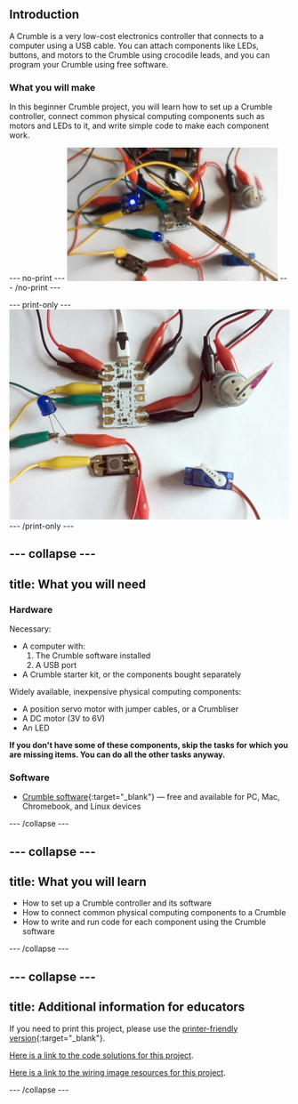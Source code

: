 ## Introduction

A Crumble is a very low-cost electronics controller that connects to a computer using a USB cable. You can attach components like LEDs, buttons, and motors to the Crumble using crocodile leads, and you can program your Crumble using free software.

### What you will make

In this beginner Crumble project, you will learn how to set up a Crumble controller, connect common physical computing components such as motors and LEDs to it, and write simple code to make each component work.

--- no-print ---
![Crumble and some common components](images/crumble_introb.gif)
--- /no-print ---

--- print-only ---
![Crumble and some common components](images/crumble_introb.png)
--- /print-only ---

--- collapse ---
---
title: What you will need
---
### Hardware

Necessary:
+ A computer with:
    1. The Crumble software installed
    1. A USB port
+ A Crumble starter kit, or the components bought separately

Widely available, inexpensive physical computing components:
+ A position servo motor with jumper cables, or a Crumbliser
+ A DC motor (3V to 6V)
+ An LED

**If you don't have some of these components, skip the tasks for which you are missing items. You can do all the other tasks anyway.**

### Software

+ [Crumble software](https://redfernelectronics.co.uk/crumble-software/){:target="_blank"} — free and available for PC, Mac, Chromebook, and Linux devices

--- /collapse ---

--- collapse ---
---
title: What you will learn
---

+ How to set up a Crumble controller and its software
+ How to connect common physical computing components to a Crumble
+ How to write and run code for each component using the Crumble software

--- /collapse ---

--- collapse ---
---
title: Additional information for educators
---

If you need to print this project, please use the [printer-friendly version](https://projects.raspberrypi.org/en/projects/getting-started-crumble/print){:target="_blank"}.

[Here is a link to the code solutions for this project](http://rpf.io/p/en/getting-started-crumble-get).

[Here is a link to the wiring image resources for this project](http://rpf.io/p/en/getting-started-crumble-go).

--- /collapse ---
